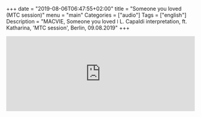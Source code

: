 +++
date = "2019-08-06T06:47:55+02:00"
title = "Someone you loved (MTC session)"
menu = "main"
Categories = ["audio"]
Tags = ["english"]
Description = "MACVIE, Someone you loved  ǀ  L. Capaldi interpretation, ft. Katharina, 'MTC session', Berlin, 09.08.2019"
+++


<iframe width="100%" height="200" scrolling="no" frameborder="no" allow="autoplay" src="https://w.soundcloud.com/player/?url=https%3A//api.soundcloud.com/tracks/664306667&color=%2300ff6a&auto_play=false&hide_related=false&show_comments=true&show_user=true&show_reposts=false&show_teaser=true&visual=true"></iframe>



